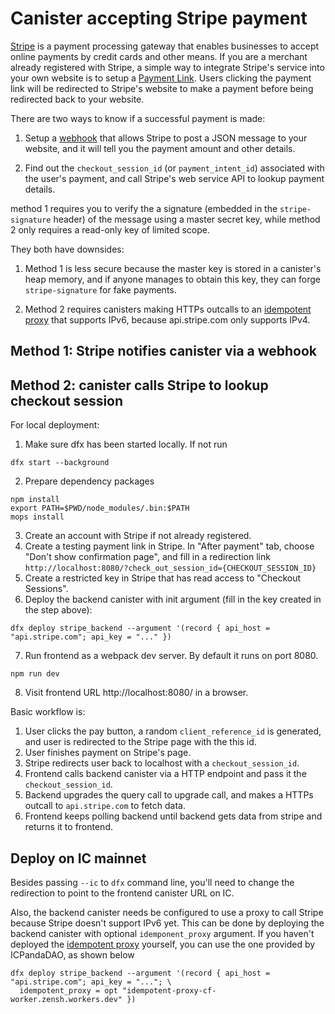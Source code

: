 # Canister accepting Stripe payment

[Stripe](https://stripe.com) is a payment processing gateway that enables businesses to accept online payments by credit cards and other means.
If you are a merchant already registered with Stripe, a simple way to integrate Stripe's service into your own website is to setup a [Payment Link](https://stripe.com/en-us/payments/payment-links).
Users clicking the payment link will be redirected to Stripe's website to make a payment before being redirected back to your website.

There are two ways to know if a successful payment is made:

1. Setup a [webhook](https://docs.stripe.com/webhooks) that allows Stripe to post a JSON message to your website, and it will tell you the payment amount and other details.

2. Find out the `checkout_session_id` (or `payment_intent_id`) associated with the user's payment, and call Stripe's web service API to lookup payment details.

method 1 requires you to verify the a signature (embedded in the `stripe-signature` header) of the message using a master secret key,
while method 2 only requires a read-only key of limited scope.

They both have downsides:

1. Method 1 is less secure because the master key is stored in a canister's heap memory, and if anyone manages to obtain this key, they can forge `stripe-signature` for fake payments.

2. Method 2 requires canisters making HTTPs outcalls to an [idempotent proxy] that supports IPv6, because api.stripe.com only supports IPv4.

## Method 1: Stripe notifies canister via a webhook

## Method 2: canister calls Stripe to lookup checkout session

For local deployment:

1. Make sure dfx has been started locally. If not run 
  ```
  dfx start --background
  ```
2. Prepare dependency packages
  ```
  npm install
  export PATH=$PWD/node_modules/.bin:$PATH
  mops install
  ```
3. Create an account with Stripe if not already registered.
4. Create a testing payment link in Stripe.
   In "After payment" tab, choose "Don't show confirmation page", and fill in a redirection link
   `http://localhost:8080/?check_out_session_id={CHECKOUT_SESSION_ID}`
5. Create a restricted key in Stripe that has read access to "Checkout Sessions".
6. Deploy the backend canister with init argument (fill in the key created in the step above):
  ```
  dfx deploy stripe_backend --argument '(record { api_host = "api.stripe.com"; api_key = "..." })
  ```
7. Run frontend as a webpack dev server. By default it runs on port 8080.
  ```
  npm run dev
  ```
8. Visit frontend URL http://localhost:8080/ in a browser.

Basic workflow is:

1. User clicks the pay button, a random `client_reference_id` is generated, and user is redirected to the Stripe page with the this id.
2. User finishes payment on Stripe's page.
3. Stripe redirects user back to localhost with a `checkout_session_id`.
4. Frontend calls backend canister via a HTTP endpoint and pass it the `checkout_session_id`.
5. Backend upgrades the query call to upgrade call, and makes a HTTPs outcall to `api.stripe.com` to fetch data.
6. Frontend keeps polling backend until backend gets data from stripe and returns it to frontend.

## Deploy on IC mainnet

Besides passing `--ic` to `dfx` command line, you'll need to change the redirection to point to the frontend canister URL on IC.

Also, the backend canister needs be configured to use a proxy to call Stripe because Stripe doesn't support IPv6 yet.
This can be done by deploying the backend canister with optional `idemponent_proxy` argument.
If you haven't deployed the [idempotent proxy] yourself, you can use the one provided by ICPandaDAO, as shown below
```
dfx deploy stripe_backend --argument '(record { api_host = "api.stripe.com"; api_key = "..."; \
  idempotent_proxy = opt "idempotent-proxy-cf-worker.zensh.workers.dev" })
```

[idempotent proxy]: https://github.com/ldclabs/idempotent-proxy
